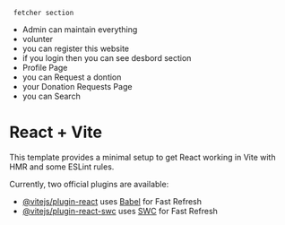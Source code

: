      fetcher section
<ul>
  <li>Admin can maintain everything</li>
  <li>volunter </li>
  <li>you can register this website</li>
  <li>if you login then you can see desbord section</li>
  <li>Profile Page</li>
  <li>you can  Request a dontion </li>
  <li>your Donation Requests Page</li>
  <li>you can Search</li>
 
</ul>


# React + Vite

This template provides a minimal setup to get React working in Vite with HMR and some ESLint rules.

Currently, two official plugins are available:

- [@vitejs/plugin-react](https://github.com/vitejs/vite-plugin-react/blob/main/packages/plugin-react/README.md) uses [Babel](https://babeljs.io/) for Fast Refresh
- [@vitejs/plugin-react-swc](https://github.com/vitejs/vite-plugin-react-swc) uses [SWC](https://swc.rs/) for Fast Refresh
